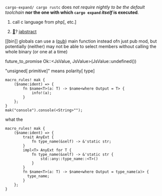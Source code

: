 `cargo-expand/ cargo rustc` does *not require nightly to be the default toolchain* **nor the one with which `cargo expand` *itself* is executed**.

1. call c language from php[, etc.]

2. [🐋](https://github.com/Shopify/javy)? [jabstract](https://github.com/nickcarducci/jabstract.cc)


[[bin]] globals can use a ([pub](https://doc.rust-lang.org/reference/visibility-and-privacy.html?highlight=pub#pubin-path-pubcrate-pubsuper-and-pubself)) main function instead ofn just pub mod, but potentially (neither) may not be able to select members without calling the whole binary (or one at a time)

future_to_promise Ok::<JsValue, JsValue>(JsValue::undefined())

"unsigned[ primitive]" means polarity[ type]

````
macro_rules! mak {
    ($name:ident) => {
        fn $name<T>(a: T) -> $name<where Output = T> {
            info!(a);
        }
    };
}
mak("console").console(<String>"");
````
what the
````
macro_rules! mak {
    ($name:ident) => {
        trait AnyExt {
            fn type_name(&self) -> &'static str;
        }
        impl<T> AnyExt for T {
            fn type_name(&self) -> &'static str {
                std::any::type_name::<T>()
            }
        }
        fn $name<T>(a: T) -> $name<where Output = type_name(a)> {
          type_name;
        }
    };
}
````
